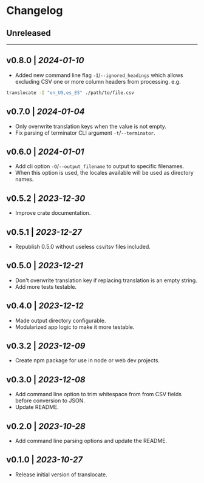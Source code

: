 # Changelog

## Unreleased

---
## v0.8.0 | *2024-01-10*
- Added new command line flag `-I`/`--ignored_headings` which allows excluding CSV one or more column headers from processing. e.g.

```sh
translocate -I "en_US,es_ES" ./path/to/file.csv
```

## v0.7.0 | *2024-01-04*
- Only overwrite translation keys when the value is not empty.
- Fix parsing of terminator CLI argument `-t`/`--terminator`.

## v0.6.0 | *2024-01-01*
- Add cli option `-O`/`--output_filename` to output to specific filenames.
- When this option is used, the locales available will be used as directory names.

## v0.5.2 | *2023-12-30*
- Improve crate documentation.

## v0.5.1 | *2023-12-27*
- Republish 0.5.0 without useless csv/tsv files included.

## v0.5.0 | *2023-12-21*
- Don't overwrite translation key if replacing translation is an empty string.
- Add more tests testable.

## v0.4.0 | *2023-12-12*
- Made output directory configurable.
- Modularized app logic to make it more testable.

## v0.3.2 | *2023-12-09*
- Create npm package for use in node or web dev projects.

## v0.3.0 | *2023-12-08*
- Add command line option to trim whitespace from from CSV fields before conversion to JSON.
- Update README.

## v0.2.0 | *2023-10-28*
- Add command line parsing options and update the README.

## v0.1.0 | *2023-10-27*
- Release initial version of translocate.
